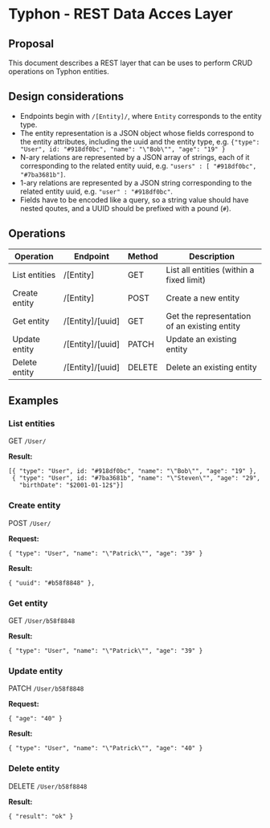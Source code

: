 # Typhon - REST Data Acces Layer
## Proposal

This document describes a REST layer that can be uses to perform CRUD operations on Typhon entities.

## Design considerations

* Endpoints begin with `/[Entity]/`, where `Entity` corresponds to the entity type.
* The entity representation is a JSON object whose fields correspond to the entity attributes, including the uuid and the entity type, e.g. `{"type": "User", id: "#918df0bc", "name": "\"Bob\"", "age": "19" }`
* N-ary relations are represented by a JSON array of strings, each of it corresponding to the related entity uuid, e.g. `"users" : [ "#918df0bc", "#7ba3681b"]`.
* 1-ary relations are represented by a JSON string corresponding to the related entity uuid, e.g. `"user" : "#918df0bc"`.
* Fields have to be encoded like a query, so a string value should have nested qoutes, and a UUID should be prefixed with a pound (`#`).


## Operations

| Operation| Endpoint  | Method  | Description |
|---|---|---|---|
| List entities | /[Entity] | GET  | List all entities (within a fixed limit) |
| Create entity | /[Entity] | POST  | Create a new entity |
| Get entity | /[Entity]/[uuid]  | GET  | Get the representation of an existing entity |
| Update entity | /[Entity]/[uuid]  | PATCH  | Update an existing entity |
| Delete entity | /[Entity]/[uuid]  | DELETE  | Delete an existing entity |

## Examples

### List entities

GET `/User/`

**Result:**

```
[{ "type": "User", id: "#918df0bc", "name": "\"Bob\"", "age": "19" },
 { "type": "User", id: "#7ba3681b", "name": "\"Steven\"", "age": "29", 
   "birthDate": "$2001-01-12$"}]
```
 
### Create entity

POST `/User/`

**Request:**

```
{ "type": "User", "name": "\"Patrick\"", "age": "39" }
```

**Result:**

```
{ "uuid": "#b58f8848" },
```
 
### Get entity

GET `/User/b58f8848`

**Result:**

```
{ "type": "User", "name": "\"Patrick\"", "age": "39" }
```
 
### Update entity

PATCH `/User/b58f8848`

**Request:**

```
{ "age": "40" }
```

**Result:**

```
{ "type": "User", "name": "\"Patrick\"", "age": "40" }
```

### Delete entity

DELETE `/User/b58f8848`

**Result:**

```
{ "result": "ok" }
```
